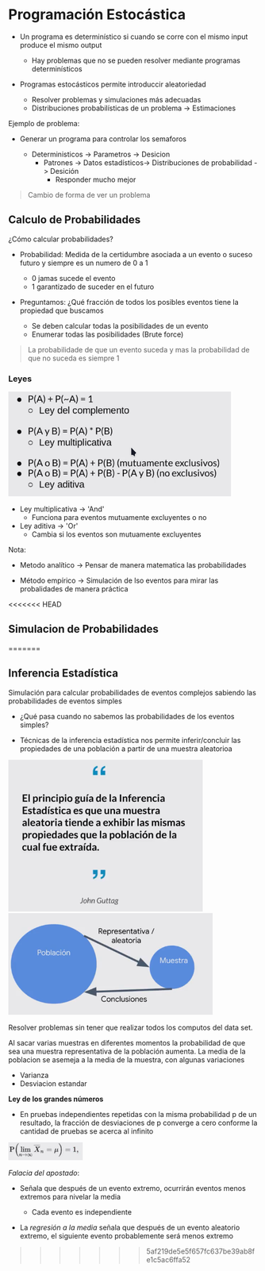 # Programación Estocástica

- Un programa es determinístico si cuando se corre con el mismo input produce el mismo output
    - Hay problemas que no se pueden resolver mediante programas determinísticos
- Programas estocásticos permite introduccir aleatoriedad

    - Resolver problemas y simulaciones más adecuadas
    - Distribuciones probabilísticas de un problema -> Estimaciones

Ejemplo de problema:

- Generar un programa para controlar los semaforos

  - Deterministicos -> Parametros -> Desicion
    - Patrones -> Datos estadísticos-> Distribuciones de probabilidad -> Desición
      - Responder mucho mejor

> Cambio de forma de ver un problema


## Calculo de Probabilidades

¿Cómo calcular probabilidades?

- Probabilidad: Medida de la certidumbre asociada a un evento o suceso futuro y siempre es un numero de 0 a 1

  - 0 jamas sucede el evento
  - 1 garantizado de suceder en el futuro

- Preguntamos: ¿Qué fracción de todos los posibles eventos tiene la propiedad  que buscamos
  - Se deben calcular todas la posibilidades de un evento 
  - Enumerar todas las posibilidades (Brute force)
> La probabilidade de que un evento suceda y mas la probabilidad de que no suceda es siempre 1

### Leyes
![Alt text](Leyes.png)

- Ley multiplicativa -> 'And'
  - Funciona para eventos mutuamente excluyentes o no
- Ley aditiva -> 'Or'
  - Cambia si los eventos son mutuamente excluyentes

Nota: 
- Metodo analítico -> Pensar de manera matematica las probabilidades

- Método empírico -> Simulación de lso eventos para mirar las probalidades de manera práctica

<<<<<<< HEAD
## Simulacion de Probabilidades

=======
## Inferencia Estadística

Simulación para calcular probabilidades de eventos complejos sabiendo las probabilidades de eventos simples

- ¿Qué pasa cuando no sabemos las probabilidades de los eventos simples?

- Técnicas de la inferencia estadística nos permite inferir/concluir las propiedades de una población a partir de una muestra aleatorioa

![Alt text](inferencia.png)
![Alt text](inferencia1.png)

Resolver problemas sin tener que realizar todos los computos del data set.

Al sacar varias muestras en diferentes momentos la probabilidad de que sea una muestra representativa de la población aumenta. La media de la poblacion se asemeja a la media de la muestra, con algunas variaciones 
  - Varianza
  - Desviacion estandar

**Ley de los grandes números**

- En pruebas independientes repetidas con la misma probabilidad p de un resultado, la fracción de desviaciones de p converge a cero conforme la cantidad de pruebas se acerca al infinito

![A cute kitten](ley_grandes_numeros.png?style=centerme)

*Falacia del apostado*:

- Señala que después de un evento extremo, ocurrirán eventos menos extremos para nivelar la media
  - Cada evento es independiente

- La *regresión a la media* señala que después de un evento aleatorio extremo, el siguiente evento probablemente será menos extremo
>>>>>>> 5af219de5e5f657fc637be39ab8fe1c5ac6ffa52
